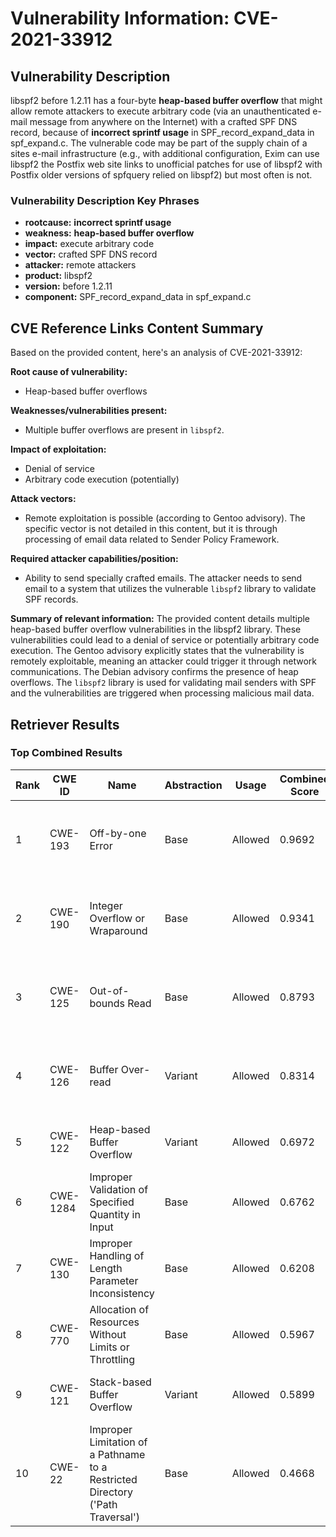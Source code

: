 # Vulnerability Information: CVE-2021-33912

## Vulnerability Description
libspf2 before 1.2.11 has a four-byte **heap-based buffer overflow** that might allow remote attackers to execute arbitrary code (via an unauthenticated e-mail message from anywhere on the Internet) with a crafted SPF DNS record, because of **incorrect sprintf usage** in SPF_record_expand_data in spf_expand.c. The vulnerable code may be part of the supply chain of a sites e-mail infrastructure (e.g., with additional configuration, Exim can use libspf2 the Postfix web site links to unofficial patches for use of libspf2 with Postfix older versions of spfquery relied on libspf2) but most often is not.

### Vulnerability Description Key Phrases
- **rootcause:** **incorrect sprintf usage**
- **weakness:** **heap-based buffer overflow**
- **impact:** execute arbitrary code
- **vector:** crafted SPF DNS record
- **attacker:** remote attackers
- **product:** libspf2
- **version:** before 1.2.11
- **component:** SPF_record_expand_data in spf_expand.c

## CVE Reference Links Content Summary
Based on the provided content, here's an analysis of CVE-2021-33912:

**Root cause of vulnerability:**
- Heap-based buffer overflows

**Weaknesses/vulnerabilities present:**
- Multiple buffer overflows are present in `libspf2`.

**Impact of exploitation:**
- Denial of service
- Arbitrary code execution (potentially)

**Attack vectors:**
- Remote exploitation is possible (according to Gentoo advisory). The specific vector is not detailed in this content, but it is through processing of email data related to Sender Policy Framework.

**Required attacker capabilities/position:**
- Ability to send specially crafted emails. The attacker needs to send email to a system that utilizes the vulnerable `libspf2` library to validate SPF records.

**Summary of relevant information:**
The provided content details multiple heap-based buffer overflow vulnerabilities in the libspf2 library. These vulnerabilities could lead to a denial of service or potentially arbitrary code execution. The Gentoo advisory explicitly states that the vulnerability is remotely exploitable, meaning an attacker could trigger it through network communications. The Debian advisory confirms the presence of heap overflows.  The `libspf2` library is used for validating mail senders with SPF and the vulnerabilities are triggered when processing malicious mail data.

## Retriever Results

### Top Combined Results

| Rank | CWE ID | Name | Abstraction | Usage | Combined Score | Retrievers | Individual Scores |
|------|--------|------|-------------|-------|---------------|------------|-------------------|
| 1 | CWE-193 | Off-by-one Error | Base | Allowed | 0.9692 | dense, sparse, graph | dense: 0.556, sparse: 0.633, graph: 0.920 |
| 2 | CWE-190 | Integer Overflow or Wraparound | Base | Allowed | 0.9341 | dense, sparse, graph | dense: 0.562, sparse: 0.675, graph: 0.745 |
| 3 | CWE-125 | Out-of-bounds Read | Base | Allowed | 0.8793 | dense, sparse, graph | dense: 0.537, sparse: 0.637, graph: 0.689 |
| 4 | CWE-126 | Buffer Over-read | Variant | Allowed | 0.8314 | dense, sparse, graph | dense: 0.567, sparse: 0.632, graph: 0.715 |
| 5 | CWE-122 | Heap-based Buffer Overflow | Variant | Allowed | 0.6972 | dense, sparse | dense: 0.582, sparse: 0.811 |
| 6 | CWE-1284 | Improper Validation of Specified Quantity in Input | Base | Allowed | 0.6762 | sparse, graph | sparse: 0.647, graph: 0.857 |
| 7 | CWE-130 | Improper Handling of Length Parameter Inconsistency | Base | Allowed | 0.6208 | dense, sparse | dense: 0.549, sparse: 0.605 |
| 8 | CWE-770 | Allocation of Resources Without Limits or Throttling | Base | Allowed | 0.5967 | dense, sparse | dense: 0.531, sparse: 0.578 |
| 9 | CWE-121 | Stack-based Buffer Overflow | Variant | Allowed | 0.5899 | dense, sparse | dense: 0.569, sparse: 0.619 |
| 10 | CWE-22 | Improper Limitation of a Pathname to a Restricted Directory ('Path Traversal') | Base | Allowed | 0.4668 | dense, sparse | dense: 0.538, sparse: 0.346 |

